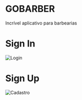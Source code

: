 # GOBARBER
Incrível aplicativo para barbearias

# Sign In
![Login](./src/assets/login.png)
# Sign Up
![Cadastro](./src/assets/cadastro.png)
